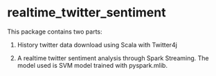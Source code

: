 # realtime_twitter_sentiment

This package contains two parts:
1. History twitter data download using Scala with Twitter4j

2. A realtime twitter sentiment analysis through Spark Streaming. The model used is SVM model trained with pyspark.mlib.